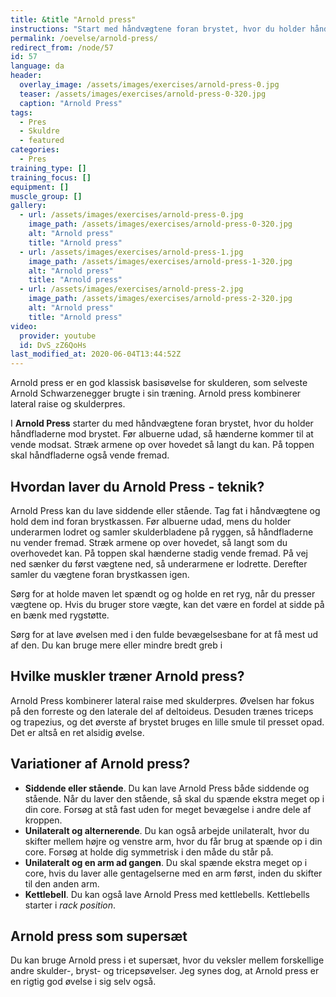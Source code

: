 ```yaml
---
title: &title "Arnold press"
instructions: "Start med håndvægtene foran brystet, hvor du holder håndfladerne ind mod brystet. Før albuerne udad, så hænderne kommer til at vende modsat. Stræk armene op over hovedet så langt du kan. På toppen skal håndfladerne også vende fremad."
permalink: /oevelse/arnold-press/
redirect_from: /node/57
id: 57
language: da
header:
  overlay_image: /assets/images/exercises/arnold-press-0.jpg
  teaser: /assets/images/exercises/arnold-press-0-320.jpg
  caption: "Arnold Press"
tags:
  - Pres
  - Skuldre
  - featured
categories:
  - Pres
training_type: []
training_focus: []
equipment: []
muscle_group: []
gallery:
  - url: /assets/images/exercises/arnold-press-0.jpg
    image_path: /assets/images/exercises/arnold-press-0-320.jpg
    alt: "Arnold press"
    title: "Arnold press"
  - url: /assets/images/exercises/arnold-press-1.jpg
    image_path: /assets/images/exercises/arnold-press-1-320.jpg
    alt: "Arnold press"
    title: "Arnold press"
  - url: /assets/images/exercises/arnold-press-2.jpg
    image_path: /assets/images/exercises/arnold-press-2-320.jpg
    alt: "Arnold press"
    title: "Arnold press"
video:
  provider: youtube
  id: DvS_zZ6QoHs
last_modified_at: 2020-06-04T13:44:52Z
---
```


Arnold press er en god klassisk basisøvelse for skulderen, som selveste Arnold Schwarzenegger brugte i sin træning. Arnold press kombinerer lateral raise og skulderpres.

I **Arnold Press** starter du med håndvægtene foran brystet, hvor du holder håndfladerne mod brystet. Før albuerne udad, så hænderne kommer til at vende modsat. Stræk armene op over hovedet så langt du kan. På toppen skal håndfladerne også vende fremad.

## Hvordan laver du Arnold Press - teknik?

Arnold Press kan du lave siddende eller stående. Tag fat i håndvægtene og hold dem ind foran brystkassen. Før albuerne udad, mens du holder underarmen lodret og samler skulderbladene på ryggen, så håndfladerne nu vender fremad. Stræk armene op over hovedet, så langt som du overhovedet kan. På toppen skal hænderne stadig vende fremad. På vej ned sænker du først vægtene ned, så underarmene er lodrette. Derefter samler du vægtene foran brystkassen igen.

Sørg for at holde maven let spændt og og holde en ret ryg, når du presser vægtene op. Hvis du bruger store vægte, kan det være en fordel at sidde på en bænk med rygstøtte.

Sørg for at lave øvelsen med i den fulde bevægelsesbane for at få mest ud af den. Du kan bruge mere eller mindre bredt greb i 

## Hvilke muskler træner Arnold press?

Arnold Press kombinerer lateral raise med skulderpres. Øvelsen har fokus på den forreste og den laterale del af deltoideus. Desuden trænes triceps og trapezius, og det øverste af brystet bruges en lille smule til presset opad. Det er altså en ret alsidig øvelse.

## Variationer af Arnold press?

- **Siddende eller stående**. Du kan lave Arnold Press både siddende og stående. Når du laver den stående, så skal du spænde ekstra meget op i din core. Forsøg at stå fast uden for meget bevægelse i andre dele af kroppen.
- **Unilateralt og alternerende**. Du kan også arbejde unilateralt, hvor du skifter mellem højre og venstre arm, hvor du får brug at spænde op i din core. Forsøg at holde dig symmetrisk i den måde du står på.
- **Unilateralt og en arm ad gangen**. Du skal spænde ekstra meget op i core, hvis du laver alle gentagelserne med en arm først, inden du skifter til den anden arm.
- **Kettlebell**. Du kan også lave Arnold Press med kettlebells. Kettlebells starter i _rack position_.

## Arnold press som supersæt

Du kan bruge Arnold press i et supersæt, hvor du veksler mellem forskellige andre skulder-, bryst- og tricepsøvelser. Jeg synes dog, at Arnold press er en rigtig god øvelse i sig selv også.
